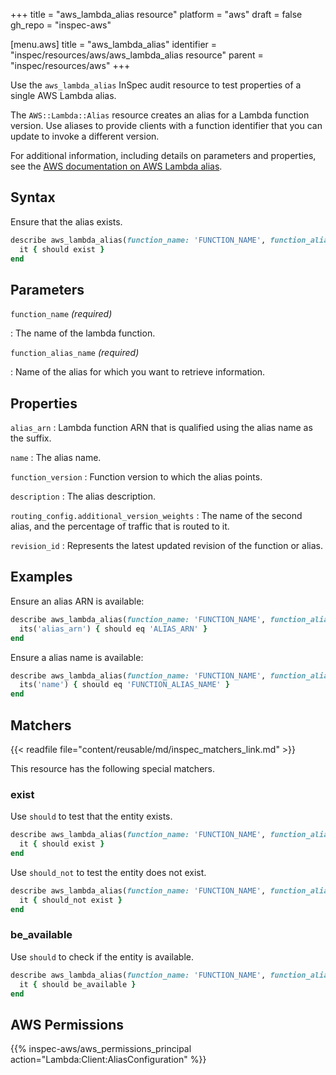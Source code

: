 +++
title = "aws_lambda_alias resource"
platform = "aws"
draft = false
gh_repo = "inspec-aws"

[menu.aws]
title = "aws_lambda_alias"
identifier = "inspec/resources/aws/aws_lambda_alias resource"
parent = "inspec/resources/aws"
+++

Use the `aws_lambda_alias` InSpec audit resource to test properties of a single AWS Lambda alias.

The `AWS::Lambda::Alias` resource creates an alias for a Lambda function version. Use aliases to provide clients with a function identifier that you can update to invoke a different version.

For additional information, including details on parameters and properties, see the [AWS documentation on AWS Lambda alias](https://docs.aws.amazon.com/AWSCloudFormation/latest/UserGuide/aws-resource-lambda-alias.html).

## Syntax

Ensure that the alias exists.

```ruby
describe aws_lambda_alias(function_name: 'FUNCTION_NAME', function_alias_name: 'FUNCTION_ALIAS_NAME') do
  it { should exist }
end
```

## Parameters

`function_name` _(required)_

: The name of the lambda function.

`function_alias_name` _(required)_

: Name of the alias for which you want to retrieve information.

## Properties

`alias_arn`
: Lambda function ARN that is qualified using the alias name as the suffix.

`name`
: The alias name.

`function_version`
: Function version to which the alias points.

`description`
: The alias description.

`routing_config.additional_version_weights`
: The name of the second alias, and the percentage of traffic that is routed to it.

`revision_id`
: Represents the latest updated revision of the function or alias.

## Examples

Ensure an alias ARN is available:

```ruby
describe aws_lambda_alias(function_name: 'FUNCTION_NAME', function_alias_name: 'FUNCTION_ALIAS_NAME') do
  its('alias_arn') { should eq 'ALIAS_ARN' }
end
```

Ensure a alias name is available:

```ruby
describe aws_lambda_alias(function_name: 'FUNCTION_NAME', function_alias_name: 'FUNCTION_ALIAS_NAME') do
  its('name') { should eq 'FUNCTION_ALIAS_NAME' }
end
```

## Matchers

{{< readfile file="content/reusable/md/inspec_matchers_link.md" >}}

This resource has the following special matchers.

### exist

Use `should` to test that the entity exists.

```ruby
describe aws_lambda_alias(function_name: 'FUNCTION_NAME', function_alias_name: 'FUNCTION_ALIAS_NAME') do
  it { should exist }
end
```

Use `should_not` to test the entity does not exist.

```ruby
describe aws_lambda_alias(function_name: 'FUNCTION_NAME', function_alias_name: 'FUNCTION_ALIAS_NAME') do
  it { should_not exist }
end
```

### be_available

Use `should` to check if the entity is available.

```ruby
describe aws_lambda_alias(function_name: 'FUNCTION_NAME', function_alias_name: 'FUNCTION_ALIAS_NAME') do
  it { should be_available }
end
```

## AWS Permissions

{{% inspec-aws/aws_permissions_principal action="Lambda:Client:AliasConfiguration" %}}
